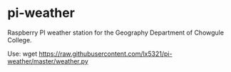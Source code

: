 # pi-weather
Raspberry PI weather station for the Geography Department of Chowgule College.

Use:
	wget https://raw.githubusercontent.com/lx5321/pi-weather/master/weather.py

